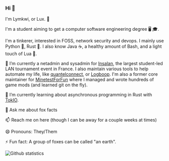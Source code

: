 ### Hi 👋

I'm Lymkwi, or Lux. 🦊

I'm a student aiming to get a computer software engineering degree 🖥️ 🎓.

I'm a tinkerer, interested in FOSS, network security and devops. I mainly use Python 🐍, Rust 🦀. I also know Java ☕, a healthy amount of Bash, and a light touch of Lua 🌙.

🔭 I’m currently a netadmin and sysadmin for [Insalan](https://github.com/INSAlan), the largest student-led LAN tournament event in France.
I also maintain various tools to help automate my life, like [quantelconnect](https://github.com/Lymkwi/quantelconnect), or [Logboop](https://github.com/Lymkwi/logboop-rs/). I'm also a former core maintainer for [MinetestForFun](https://github.com/MinetestForFun/) where I managed and wrote hundreds of game mods (and learned git on the fly).

🌱 I’m currently learning about asynchronous programming in Rust with [TokIO](https://lib.rs/crates/tokio/).

💬 Ask me about fox facts

📫 Reach me on here (though I can be away for a couple weeks at times)

😄 Pronouns: They/Them

⚡ Fun fact: A group of foxes can be called "an earth".


![Github statistics](https://github-readme-stats.vercel.app/api?username=Lymkwi&show_icons=true&theme=ocean_dark&include_all_commits=true&custom_title=Github%20Stats&hide=stars)

<!--
**Lymkwi/Lymkwi** is a ✨ _special_ ✨ repository because its `README.md` (this file) appears on your GitHub profile.

Here are some ideas to get you started:

- 🔭 I’m currently working on ...
- 🌱 I’m currently learning ...
- 👯 I’m looking to collaborate on ...
- 🤔 I’m looking for help with ...
- 💬 Ask me about ...
- 📫 How to reach me: ...
- 😄 Pronouns: ...
- ⚡ Fun fact: ...
-->
